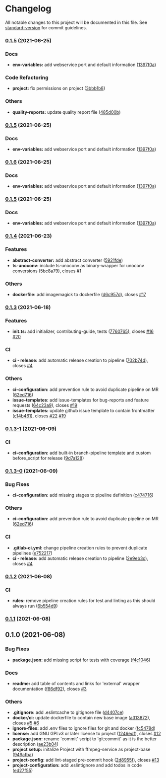 # Changelog

All notable changes to this project will be documented in this file. See [standard-version](https://github.com/conventional-changelog/standard-version) for commit guidelines.

### [0.1.5](https://gitlab.internal.team-parallax.com/belwue/conversion-service/compare/v0.1.4...v0.1.5) (2021-06-25)


### Docs

* **env-variables:** add webservice port and default information ([1397f0a](https://gitlab.internal.team-parallax.com/belwue/conversion-service/commit/1397f0a40cfc452e4e93287107aefce9cb69a95e))


### Code Refactoring

* **project:** fix permissions on project ([3bbb1b8](https://gitlab.internal.team-parallax.com/belwue/conversion-service/commit/3bbb1b860d684c1d405a059c3212688b7be3ae13))


### Others

* **quality-reports:** update quality report file ([485d00b](https://gitlab.internal.team-parallax.com/belwue/conversion-service/commit/485d00b8819b4751ed25a77a31915a2fe75c56ba))

### [0.1.5](https://gitlab.internal.team-parallax.com/belwue/conversion-service/compare/v0.1.4...v0.1.5) (2021-06-25)


### Docs

* **env-variables:** add webservice port and default information ([1397f0a](https://gitlab.internal.team-parallax.com/belwue/conversion-service/commit/1397f0a40cfc452e4e93287107aefce9cb69a95e))

### [0.1.6](https://gitlab.internal.team-parallax.com/belwue/conversion-service/compare/v0.1.4...v0.1.6) (2021-06-25)


### Docs

* **env-variables:** add webservice port and default information ([1397f0a](https://gitlab.internal.team-parallax.com/belwue/conversion-service/commit/1397f0a40cfc452e4e93287107aefce9cb69a95e))

### [0.1.5](https://gitlab.internal.team-parallax.com/belwue/conversion-service/compare/v0.1.4...v0.1.5) (2021-06-25)


### Docs

* **env-variables:** add webservice port and default information ([1397f0a](https://gitlab.internal.team-parallax.com/belwue/conversion-service/commit/1397f0a40cfc452e4e93287107aefce9cb69a95e))

### [0.1.4](https://gitlab.internal.team-parallax.com/belwue/conversion-service/compare/v0.1.3...v0.1.4) (2021-06-23)


### Features

* **abstract-converter:** add abstract converter ([5921fde](https://gitlab.internal.team-parallax.com/belwue/conversion-service/commit/5921fdedb50ca844c418d788359e4a7e8daae1e5))
* **ts-unoconv:** include ts-unoconv as binary-wrapper for unoconv conversions ([5bc8a79](https://gitlab.internal.team-parallax.com/belwue/conversion-service/commit/5bc8a796aa605b289ad9fb4dd379562d709f0833)), closes [#1](https://gitlab.internal.team-parallax.com/belwue/conversion-service/issues/1)


### Others

* **dockerfile:** add imagemagick to dockerfile ([d6c957d](https://gitlab.internal.team-parallax.com/belwue/conversion-service/commit/d6c957d6e2c3d463b7a89b822af5cebf3c5443d4)), closes [#17](https://gitlab.internal.team-parallax.com/belwue/conversion-service/issues/17)

### [0.1.3](https://gitlab.internal.team-parallax.com/belwue/conversion-service/compare/v0.1.2...v0.1.3) (2021-06-18)


### Features

* **init.ts:** add initializer, contributing-guide, tests ([7760765](https://gitlab.internal.team-parallax.com/belwue/conversion-service/commit/77607654654c51e970ed45267344fcaa6db3bbaf)), closes [#16](https://gitlab.internal.team-parallax.com/belwue/conversion-service/issues/16) [#20](https://gitlab.internal.team-parallax.com/belwue/conversion-service/issues/20)


### CI

* **ci - release:** add automatic release creation to pipeline ([702b74d](https://gitlab.internal.team-parallax.com/belwue/conversion-service/commit/702b74d2624cebad6f519d6292279865ac0c2c50)), closes [#4](https://gitlab.internal.team-parallax.com/belwue/conversion-service/issues/4)


### Others

* **ci-configuration:** add prevention rule to avoid duplicate pipeline on MR ([62ed716](https://gitlab.internal.team-parallax.com/belwue/conversion-service/commit/62ed716e081377ee50c8d6c6978ea7d2011d54db))
* **issue-templates:** add issue-templates for bug-reports and feature requests ([64c23a9](https://gitlab.internal.team-parallax.com/belwue/conversion-service/commit/64c23a9e1b9b881cbf8bbe7653a00baddce56510)), closes [#19](https://gitlab.internal.team-parallax.com/belwue/conversion-service/issues/19)
* **issue-templates:** update github issue template to contain frontmatter ([c14b461](https://gitlab.internal.team-parallax.com/belwue/conversion-service/commit/c14b4618154989eea27c06c4fe78629ebbbafca0)), closes [#22](https://gitlab.internal.team-parallax.com/belwue/conversion-service/issues/22) [#19](https://gitlab.internal.team-parallax.com/belwue/conversion-service/issues/19)

### [0.1.3-1](https://gitlab.internal.team-parallax.com/belwue/conversion-service/compare/v0.1.3-0...v0.1.3-1) (2021-06-09)


### CI

* **ci-configuration:** add built-in branch-pipeline template and custom before_script for release ([9d7a128](https://gitlab.internal.team-parallax.com/belwue/conversion-service/commit/9d7a1287e360d1014910a05596082fae5cd24bb1))

### [0.1.3-0](https://gitlab.internal.team-parallax.com/belwue/conversion-service/compare/v0.1.2...v0.1.3-0) (2021-06-09)


### Bug Fixes

* **ci-configuration:** add missing stages to pipeline definition ([c474716](https://gitlab.internal.team-parallax.com/belwue/conversion-service/commit/c4747167f857c0fab1def3a8886afbf3dcb7ca05))


### Others

* **ci-configuration:** add prevention rule to avoid duplicate pipeline on MR ([62ed716](https://gitlab.internal.team-parallax.com/belwue/conversion-service/commit/62ed716e081377ee50c8d6c6978ea7d2011d54db))


### CI

* **.gitlab-ci.yml:** change pipeline creation rules to prevent duplicate pipelines ([e752217](https://gitlab.internal.team-parallax.com/belwue/conversion-service/commit/e752217c2509590861ff893e3983caffd558f33d))
* **ci - release:** add automatic release creation to pipeline ([2e9eb3c](https://gitlab.internal.team-parallax.com/belwue/conversion-service/commit/2e9eb3c90ed94299afa9400246ba91740352b0ff)), closes [#4](https://gitlab.internal.team-parallax.com/belwue/conversion-service/issues/4)

### [0.1.2](https://gitlab.internal.team-parallax.com/belwue/conversion-service/compare/v0.1.1...v0.1.2) (2021-06-08)


### CI

* **rules:** remove pipeline creation rules for test and linting as this should always run ([6b554d9](https://gitlab.internal.team-parallax.com/belwue/conversion-service/commit/6b554d93e89ad6d723766aa8dbc82f099994b537))

### [0.1.1](https://gitlab.internal.team-parallax.com/belwue/conversion-service/compare/v0.1.0...v0.1.1) (2021-06-08)

## 0.1.0 (2021-06-08)


### Bug Fixes

* **package.json:** add missing script for tests with coverage ([f4c1046](https://gitlab.internal.team-parallax.com/belwue/conversion-service/commit/f4c1046a6ea827f86fe9676e513df250a99b81b1))


### Docs

* **readme:** add table of contents and links for 'external' wrapper documentation ([f86df92](https://gitlab.internal.team-parallax.com/belwue/conversion-service/commit/f86df924e4d0ab80f3814f16f5b0f7857e8488e5)), closes [#3](https://gitlab.internal.team-parallax.com/belwue/conversion-service/issues/3)


### Others

* **.gitignore:** add .eslintcache to gitignore file ([d4407ce](https://gitlab.internal.team-parallax.com/belwue/conversion-service/commit/d4407ce464de395cde4c4217f52b61ac7e403b94))
* **docker/ci:** update dockerfile to contain new base image ([a313872](https://gitlab.internal.team-parallax.com/belwue/conversion-service/commit/a3138728f5cf9857415e23dd8af9fbd000713e28)), closes [#5](https://gitlab.internal.team-parallax.com/belwue/conversion-service/issues/5) [#6](https://gitlab.internal.team-parallax.com/belwue/conversion-service/issues/6)
* **ignore-files:** add .env files to ignore files for git and docker ([fc5478d](https://gitlab.internal.team-parallax.com/belwue/conversion-service/commit/fc5478d4e7e80de687c7b3cc17b87f4ab5b44ead))
* **license:** add GNU GPLv3 or later license to project ([1246edf](https://gitlab.internal.team-parallax.com/belwue/conversion-service/commit/1246edf6f43e60a6d9cb5191a2c7c8688de1a04f)), closes [#12](https://gitlab.internal.team-parallax.com/belwue/conversion-service/issues/12)
* **package.json:** rename 'commit' script to 'git:commit' as it is the better description ([ae23b04](https://gitlab.internal.team-parallax.com/belwue/conversion-service/commit/ae23b04a12434a9feb0c1ec25001f70545a73015))
* **project setup:** initalize Project with ffmpeg-service as project-base ([949afba](https://gitlab.internal.team-parallax.com/belwue/conversion-service/commit/949afbadd2f66593234d884690e105a6b210034e))
* **project-config:** add lint-staged pre-commit hook ([2d8955f](https://gitlab.internal.team-parallax.com/belwue/conversion-service/commit/2d8955fe633fc180ec9d44ae6386f8eb33bd7002)), closes [#13](https://gitlab.internal.team-parallax.com/belwue/conversion-service/issues/13)
* **project-configuration:** add .eslintignore and add todos in code ([ed27f55](https://gitlab.internal.team-parallax.com/belwue/conversion-service/commit/ed27f55935f45802caeff76b615bbd75f6c50dc1))
